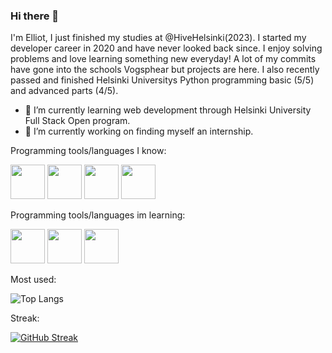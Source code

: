 ### Hi there 👋 

I'm Elliot, I just finished my studies at @HiveHelsinki(2023). I started my developer career in 2020 and have never looked back since.
I enjoy solving problems and love learning something new everyday! A lot of my commits have gone into the schools Vogsphear but projects are here. I also recently passed and finished Helsinki Universitys Python programming basic (5/5) and advanced parts (4/5).

- 🌱 I’m currently learning web development through Helsinki University Full Stack Open program.
- 🔭 I’m currently working on finding myself an internship.

Programming tools/languages I know:

<img src="https://cdn.jsdelivr.net/gh/devicons/devicon/icons/c/c-original.svg" width="55" height="55" />   <img src="https://cdn.jsdelivr.net/gh/devicons/devicon/icons/python/python-original.svg" width="55" height="55" />   <img src="https://cdn.jsdelivr.net/gh/devicons/devicon/icons/vscode/vscode-original.svg" width="55" height="55" />      <img src="https://cdn.jsdelivr.net/gh/devicons/devicon/icons/github/github-original.svg" width="55" height= "55" />

Programming tools/languages im learning:

<img src="https://cdn.jsdelivr.net/gh/devicons/devicon/icons/html5/html5-original-wordmark.svg" width="55" height="55" /> <img src="https://cdn.jsdelivr.net/gh/devicons/devicon/icons/css3/css3-original-wordmark.svg" width="55" height="55" /> <img src="https://cdn.jsdelivr.net/gh/devicons/devicon/icons/javascript/javascript-original.svg" width="55" height="55" />
 
 Most used:
 
 ![Top Langs](https://github-readme-stats.vercel.app/api/top-langs/?username=egalibert&theme=tokyonight&layout=compact)
 
 Streak:
 
 [![GitHub Streak](https://streak-stats.demolab.com?user=egalibert&theme=tokyonight)](https://git.io/streak-stats)

          
<!--
**egalibert/egalibert** is a ✨ _special_ ✨ repository because its `README.md` (this file) appears on your GitHub profile.

Here are some ideas to get you started:

 Stats:
 
 ![Anurag's GitHub stats](https://github-readme-stats.vercel.app/api?username=egalibert&theme=tokyonight)

- 🔭 I’m currently working on ...
- 🌱 I’m currently learning ...
- 👯 I’m looking to collaborate on ...
- 🤔 I’m looking for help with ...
- 💬 Ask me about ...
- 📫 How to reach me: ...
- 😄 Pronouns: ...
- ⚡ Fun fact: ...
-->
